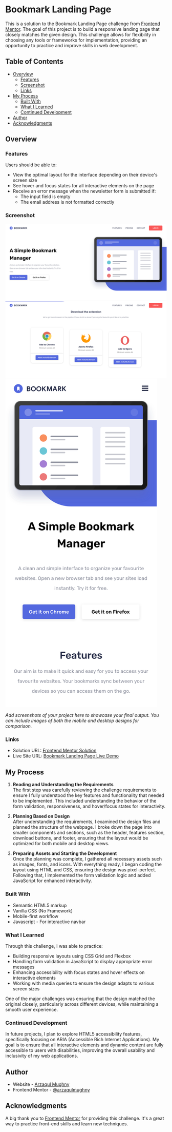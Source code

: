 # Bookmark Landing Page

This is a solution to the Bookmark Landing Page challenge from [Frontend Mentor](https://www.frontendmentor.io). The goal of this project is to build a responsive landing page that closely matches the given design. This challenge allows for flexibility in choosing any tools or frameworks for implementation, providing an opportunity to practice and improve skills in web development.

## Table of Contents

- [Overview](#overview)
  - [Features](#features)
  - [Screenshot](#screenshot)
  - [Links](#links)
- [My Process](#my-process)
  - [Built With](#built-with)
  - [What I Learned](#what-i-learned)
  - [Continued Development](#continued-development)
- [Author](#author)
- [Acknowledgments](#acknowledgments)

## Overview

### Features

Users should be able to:

- View the optimal layout for the interface depending on their device's screen size
- See hover and focus states for all interactive elements on the page
- Receive an error message when the newsletter form is submitted if:
  - The input field is empty
  - The email address is not formatted correctly

### Screenshot

![Bookmark Landing Page Screenshot](./screenshots/1-desktop.png)
![Bookmark Landing Page Screenshot](./screenshots/2-desktop.png)
![Bookmark Landing Page Screenshot](./screenshots/1.png)

_Add screenshots of your project here to showcase your final output. You can include images of both the mobile and desktop designs for comparison._

### Links

- Solution URL: [Frontend Mentor Solution](https://github.com/arzaqulmughny/bookmark-landing-page)
- Live Site URL: [Bookmark Landing Page Live Demo](https://arzaqulmughny.github.io/bookmark-landing-page/)

## My Process
1. **Reading and Understanding the Requirements**  
   The first step was carefully reviewing the challenge requirements to ensure I fully understood the key features and functionality that needed to be implemented. This included understanding the behavior of the form validation, responsiveness, and hover/focus states for interactivity.

2. **Planning Based on Design**  
   After understanding the requirements, I examined the design files and planned the structure of the webpage. I broke down the page into smaller components and sections, such as the header, features section, download buttons, and footer, ensuring that the layout would be optimized for both mobile and desktop views.

3. **Preparing Assets and Starting the Development**  
   Once the planning was complete, I gathered all necessary assets such as images, fonts, and icons. With everything ready, I began coding the layout using HTML and CSS, ensuring the design was pixel-perfect. Following that, I implemented the form validation logic and added JavaScript for enhanced interactivity.

### Built With

- Semantic HTML5 markup
- Vanilla CSS (No Framework)
- Mobile-first workflow
- Javascript - For interactive navbar

### What I Learned

Through this challenge, I was able to practice:

- Building responsive layouts using CSS Grid and Flexbox
- Handling form validation in JavaScript to display appropriate error messages
- Enhancing accessibility with focus states and hover effects on interactive elements
- Working with media queries to ensure the design adapts to various screen sizes

One of the major challenges was ensuring that the design matched the original closely, particularly across different devices, while maintaining a smooth user experience.

### Continued Development

In future projects, I plan to explore HTML5 accessibility features, specifically focusing on ARIA (Accessible Rich Internet Applications). My goal is to ensure that all interactive elements and dynamic content are fully accessible to users with disabilities, improving the overall usability and inclusivity of my web applications.


## Author

- Website - [Arzaqul Mughny](https://arza.vercel.app)
- Frontend Mentor - [@arzaqulmughny](https://www.frontendmentor.io/profile/arzaqulmughny)

## Acknowledgments

A big thank you to [Frontend Mentor](https://www.frontendmentor.io) for providing this challenge. It's a great way to practice front-end skills and learn new techniques.

